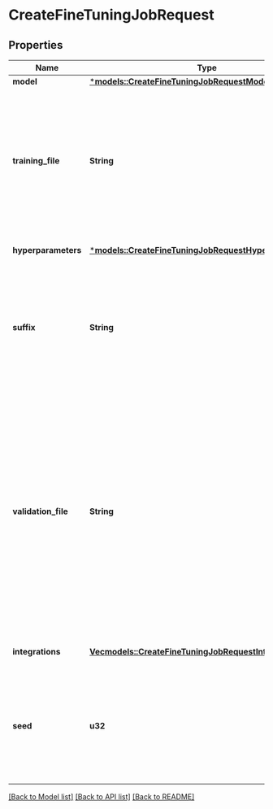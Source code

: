 # CreateFineTuningJobRequest

## Properties
Name | Type | Description | Notes
------------ | ------------- | ------------- | -------------
**model** | [***models::CreateFineTuningJobRequestModel**](CreateFineTuningJobRequest_model.md) |  | 
**training_file** | **String** | The ID of an uploaded file that contains training data.  See [upload file](/docs/api-reference/files/upload) for how to upload a file.  Your dataset must be formatted as a JSONL file. Additionally, you must upload your file with the purpose `fine-tune`.  See the [fine-tuning guide](/docs/guides/fine-tuning) for more details.  | 
**hyperparameters** | [***models::CreateFineTuningJobRequestHyperparameters**](CreateFineTuningJobRequest_hyperparameters.md) |  | [optional] [default to None]
**suffix** | **String** | A string of up to 18 characters that will be added to your fine-tuned model name.  For example, a `suffix` of \"custom-model-name\" would produce a model name like `ft:gpt-3.5-turbo:openai:custom-model-name:7p4lURel`.  | [optional] [default to None]
**validation_file** | **String** | The ID of an uploaded file that contains validation data.  If you provide this file, the data is used to generate validation metrics periodically during fine-tuning. These metrics can be viewed in the fine-tuning results file. The same data should not be present in both train and validation files.  Your dataset must be formatted as a JSONL file. You must upload your file with the purpose `fine-tune`.  See the [fine-tuning guide](/docs/guides/fine-tuning) for more details.  | [optional] [default to None]
**integrations** | [**Vec<models::CreateFineTuningJobRequestIntegrationsInner>**](CreateFineTuningJobRequest_integrations_inner.md) | A list of integrations to enable for your fine-tuning job. | [optional] [default to None]
**seed** | **u32** | The seed controls the reproducibility of the job. Passing in the same seed and job parameters should produce the same results, but may differ in rare cases. If a seed is not specified, one will be generated for you.  | [optional] [default to None]

[[Back to Model list]](../README.md#documentation-for-models) [[Back to API list]](../README.md#documentation-for-api-endpoints) [[Back to README]](../README.md)


